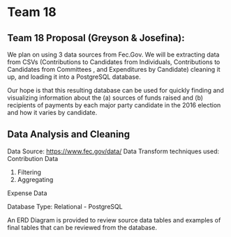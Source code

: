 # Team 18 
## Team 18 Proposal (Greyson & Josefina):

We plan on using 3 data sources from Fec.Gov. We will be extracting data from CSVs (Contributions to Candidates from Individuals, Contributions to Candidates from Committees , and Expenditures by Candidate) cleaning it up, and loading it into a PostgreSQL database.


Our hope is that this resulting database can be used for quickly finding and visualizing information about the (a) sources of funds raised and (b) recipients of payments by each major party candidate in the 2016 election and how it varies by candidate.

## Data Analysis and Cleaning

Data Source: https://www.fec.gov/data/
Data Transform techniques used:
Contribution Data
 1. Filtering 
 2. Aggregating

Expense Data

Database Type: Relational - PostgreSQL

An ERD Diagram is provided to review source data tables and examples of final tables that can be reviewed from the database. 
